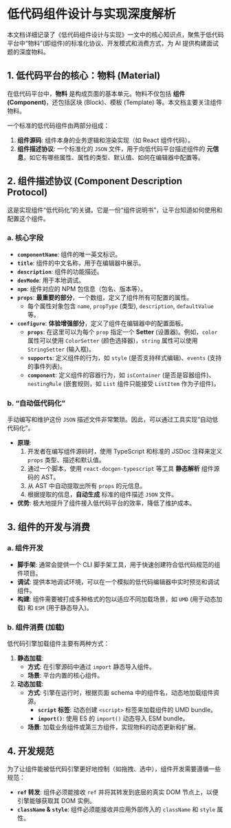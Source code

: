 # 低代码组件设计与实现深度解析

本文档详细记录了《低代码组件设计与实现》一文中的核心知识点，聚焦于低代码平台中“物料”(即组件)的标准化协议、开发模式和消费方式，为 AI 提供构建面试题的深度物料。

## 1. 低代码平台的核心：物料 (Material)

在低代码平台中，**物料** 是构成页面的基本单元。物料不仅包括 **组件 (Component)**，还包括区块 (Block)、模板 (Template) 等。本文档主要关注组件物料。

一个标准的低代码组件由两部分组成：

1.  **组件源码**: 组件本身的业务逻辑和渲染实现（如 React 组件代码）。
2.  **组件描述协议**: 一个标准化的 `JSON` 文件，用于向低代码平台描述组件的 **元信息**，如它有哪些属性、属性的类型、默认值、如何在编辑器中配置等。

## 2. 组件描述协议 (Component Description Protocol)

这是实现组件“低代码化”的关键。它是一份“组件说明书”，让平台知道如何使用和配置这个组件。

### a. 核心字段

- **`componentName`**: 组件的唯一英文标识。
- **`title`**: 组件的中文名称，用于在编辑器中展示。
- **`description`**: 组件的功能描述。
- **`devMode`**: 用于本地调试。
- **`npm`**: 组件对应的 NPM 包信息（包名、版本等）。
- **`props`**: **最重要的部分**，一个数组，定义了组件所有可配置的属性。
    - 每个属性对象包含 `name`, `propType` (类型), `description`, `defaultValue` 等。
- **`configure`**: **体验增强部分**，定义了组件在编辑器中的配置面板。
    - **`props`**: 在这里可以为每个 `prop` 指定一个 **Setter** (设置器)。例如，`color` 属性可以使用 `ColorSetter` (颜色选择器)，`string` 属性可以使用 `StringSetter` (输入框)。
    - **`supports`**: 定义组件的行为，如 `style` (是否支持样式编辑)、`events` (支持的事件列表)。
    - **`component`**: 定义组件的容器行为，如 `isContainer` (是否是容器组件)、`nestingRule` (嵌套规则，如 `List` 组件只能接受 `ListItem` 作为子组件)。

### b. “自动低代码化”

手动编写和维护这份 `JSON` 描述文件非常繁琐。因此，可以通过工具实现“自动低代码化”。

- **原理**:
    1.  开发者在编写组件源码时，使用 TypeScript 和标准的 JSDoc 注释来定义 `props` 类型、描述和默认值。
    2.  通过一个脚本，使用 `react-docgen-typescript` 等工具 **静态解析** 组件源码的 AST。
    3.  从 AST 中自动提取出所有 `props` 的元信息。
    4.  根据提取的信息，**自动生成** 标准的组件描述 `JSON` 文件。
- **优势**: 极大地提升了组件接入低代码平台的效率，降低了维护成本。

## 3. 组件的开发与消费

### a. 组件开发

- **脚手架**: 通常会提供一个 CLI 脚手架工具，用于快速创建符合低代码规范的组件项目。
- **调试**: 提供本地调试环境，可以在一个模拟的低代码编辑器中实时预览和调试组件。
- **构建**: 组件需要被打成多种格式的包以适应不同加载场景，如 `UMD` (用于动态加载) 和 `ESM` (用于静态导入)。

### b. 组件消费 (加载)

低代码引擎加载组件主要有两种方式：

1.  **静态加载**:
    - **方式**: 在引擎源码中通过 `import` 静态导入组件。
    - **场景**: 平台内置的核心组件。
2.  **动态加载**:
    - **方式**: 引擎在运行时，根据页面 schema 中的组件名，动态地加载组件资源。
        - **`script` 标签**: 动态创建 `<script>` 标签来加载组件的 UMD bundle。
        - **`import()`**: 使用 ES 的 `import()` 动态导入 ESM bundle。
    - **场景**: 加载业务组件或第三方组件，实现物料的动态更新和扩展。

## 4. 开发规范

为了让组件能被低代码引擎更好地控制（如拖拽、选中），组件开发需要遵循一些规范：
- **`ref` 转发**: 组件必须能接收 `ref` 并将其转发到底层的真实 DOM 节点上，以便引擎能够获取其 DOM 实例。
- **`className` & `style`**: 组件必须能接收并应用外部传入的 `className` 和 `style` 属性。
